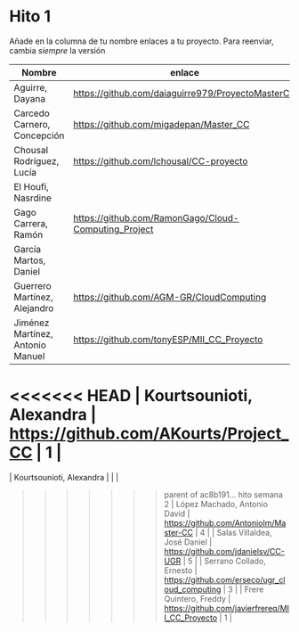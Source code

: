 # Hito 1

Añade en la columna de tu nombre enlaces a tu proyecto. Para reenviar, cambia *siempre* la versión

| Nombre                           | enlace  | version |
|----------------------------------|---------|---------|
| Aguirre, Dayana                  |https://github.com/daiaguirre979/ProyectoMasterCC |3 | 
| Carcedo Carnero, Concepción      | https://github.com/migadepan/Master_CC | 1 | 
| Chousal Rodríguez, Lucía         | https://github.com/lchousal/CC-proyecto |2 | 
| El Houfi, Nasrdine               | | | 
| Gago Carrera, Ramón              | https://github.com/RamonGago/Cloud-Computing_Project | 2 | 
| García Martos, Daniel            | | | 
| Guerrero Martínez, Alejandro     | https://github.com/AGM-GR/CloudComputing | 3 | 
| Jiménez Martínez, Antonio Manuel | https://github.com/tonyESP/MII_CC_Proyecto | 13 | 
<<<<<<< HEAD
| Kourtsounioti, Alexandra         | https://github.com/AKourts/Project_CC | 1 | 
=======
| Kourtsounioti, Alexandra         | | | 
>>>>>>> parent of ac8b191... hito semana 2
| López Machado, Antonio David     | https://github.com/Antoniolm/Master-CC | 4 | 
| Salas Villaldea, José Daniel     | https://github.com/jdanielsv/CC-UGR | 5 | 
| Serrano Collado, Ernesto         | https://github.com/erseco/ugr_cloud_computing | 3 | 
| Frere Quintero, Freddy           | https://github.com/javierfrereq/MII_CC_Proyecto | 1 | 

